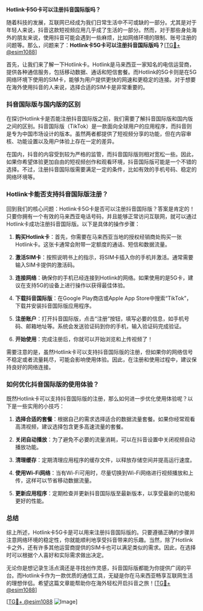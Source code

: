 **Hotlink卡5G卡可以注册抖音国际版吗？**

随着科技的发展，互联网已经成为我们日常生活中不可或缺的一部分。尤其是对于年轻人来说，抖音这款短视频应用几乎成了生活的一部分。然而，对于那些身处海外的朋友来说，使用抖音可能会遇到一些麻烦，比如网络环境的限制、账号注册的问题等。那么，问题来了：**Hotlink卡5G卡可以注册抖音国际版吗？**[[TG💪+ @esim1088](https://t.me/s/esim1088)]

首先，让我们来了解一下Hotlink卡。Hotlink是马来西亚一家知名的电信运营商，提供各种通信服务，包括移动数据、通话和短信套餐。而Hotlink的5G卡则是在5G网络环境下使用的SIM卡，能够为用户提供更快的网速和更稳定的连接。对于想要在海外使用抖音的人来说，选择合适的SIM卡是非常重要的。

### 抖音国际版与国内版的区别

在探讨Hotlink卡是否能注册抖音国际版之前，我们需要了解抖音国际版和国内版之间的区别。抖音国际版（TikTok）是一款面向全球用户的应用程序，而抖音则是专为中国市场设计的版本。虽然两者都提供了短视频分享的功能，但在内容审核、功能设置以及用户体验上存在一定的差异。

在国内，抖音的内容受到较为严格的监管，而抖音国际版则相对宽松一些。因此，如果你希望体验更加自由的短视频创作和观看环境，抖音国际版可能是一个不错的选择。不过，注册抖音国际版需要满足一定的条件，比如有效的手机号码、稳定的网络环境等。

### Hotlink卡能否支持抖音国际版注册？

回到我们的核心问题：Hotlink卡5G卡是否可以注册抖音国际版？答案是肯定的！只要你拥有一个有效的马来西亚电话号码，并且能够正常访问互联网，就可以通过Hotlink卡成功注册抖音国际版。以下是具体的操作步骤：

1. **购买Hotlink卡**：首先，你需要在马来西亚当地的授权经销商处购买一张Hotlink卡。这张卡通常会附带一定额度的通话、短信和数据流量。

2. **激活SIM卡**：按照说明书上的指示，将SIM卡插入你的手机并激活。通常需要输入SIM卡提供的激活码。

3. **连接网络**：确保你的手机已经连接到Hotlink的网络。如果使用的是5G卡，建议在支持5G的设备上进行操作以获得最佳体验。

4. **下载抖音国际版**：在Google Play商店或Apple App Store中搜索“TikTok”，下载并安装抖音国际版应用程序。

5. **注册账户**：打开抖音国际版，点击“注册”按钮，填写必要的信息，如手机号码、邮箱地址等。系统会发送验证码到你的手机，输入验证码完成验证。

6. **开始使用**：完成注册后，你就可以开始浏览和上传视频了！

需要注意的是，虽然Hotlink卡可以支持抖音国际版的注册，但如果你的网络信号不稳定或者流量耗尽，可能会影响使用体验。因此，在注册和使用过程中，建议保持良好的网络连接。

### 如何优化抖音国际版的使用体验？

既然Hotlink卡可以支持抖音国际版的注册，那么如何进一步优化使用体验呢？以下是一些实用的小技巧：

1. **选择合适的套餐**：根据自己的需求选择适合的数据流量套餐。如果你经常观看高清视频，建议选择包含更多高速流量的套餐。

2. **关闭自动播放**：为了避免不必要的流量消耗，可以在抖音设置中关闭视频自动播放功能。

3. **清理缓存**：定期清理应用程序的缓存文件，以释放存储空间并提高运行速度。

4. **使用Wi-Fi网络**：当有Wi-Fi可用时，尽量切换到Wi-Fi网络进行视频播放和上传，这样可以节省移动数据流量。

5. **更新应用程序**：定期检查并更新抖音国际版至最新版本，以享受最新的功能和更好的性能。

### 总结

综上所述，Hotlink卡5G卡是可以用来注册抖音国际版的。只要遵循正确的步骤并注意网络环境的稳定性，你就能顺利地享受抖音带来的乐趣。当然，除了Hotlink卡之外，还有许多其他运营商提供的SIM卡也可以满足类似的需求。因此，在选择时可以根据个人喜好和实际需求做出决定。

无论你是想记录生活点滴还是寻找创作灵感，抖音国际版都能为你提供广阔的平台。而Hotlink卡作为一款优质的通信工具，无疑是你在马来西亚畅享互联网生活的理想伴侣。希望这篇文章能帮助你在海外轻松开启抖音之旅！[[TG💪+ @esim1088](https://t.me/s/esim1088)]

[[TG💪+ @esim1088](https://t.me/s/esim1088) ![Image](https://i.postimg.cc/4NQfJmqS/Snipaste-2025-05-13-00-14-12.png)]